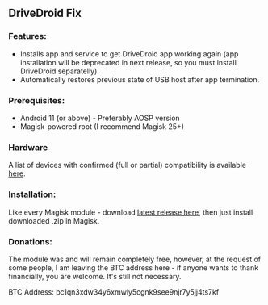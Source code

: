 

## DriveDroid Fix

### Features:
- Installs app and service to get DriveDroid app working again (app installation will be deprecated in next release, so you must install DriveDroid separatelly).
 - Automatically restores previous state of USB host after app termination. 

### Prerequisites:
 - Android 11 (or above) - Preferably AOSP version
 - Magisk-powered root (I recommend Magisk 25+)

### Hardware
  
A list of devices with confirmed (full or partial) compatibility is available [here](https://raw.githubusercontent.com/overzero-git/DriveDroid-fix-Magisk-module/main/tested_hardware).

### Installation:
Like every Magisk module - download [latest release here](https://github.com/overzero-git/DriveDroid-fix-Magisk-module/releases/latest), then just install downloaded .zip in Magisk.

### Donations:
  
The module was and will remain completely free, however, at the request of some people, I am leaving the BTC address here - if anyone wants to thank financially, you are welcome. It's still not necessary.

BTC Address: 
bc1qn3xdw34y6xmwly5cgnk9see9njr7y5jj4ts7kf
